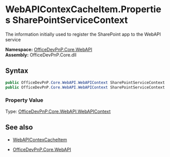 # WebAPIContexCacheItem.Properties SharePointServiceContext
The information initially used to register the SharePoint app to the WebAPI service  

**Namespace:** [OfficeDevPnP.Core.WebAPI](OfficeDevPnP.Core.WebAPI.md)  
**Assembly:** OfficeDevPnP.Core.dll  
## Syntax
```C#
public OfficeDevPnP.Core.WebAPI.WebAPIContext SharePointServiceContext { get; }
public OfficeDevPnP.Core.WebAPI.WebAPIContext SharePointServiceContext { set; }
```

### Property Value
Type: [OfficeDevPnP.Core.WebAPI.WebAPIContext](OfficeDevPnP.Core.WebAPI.WebAPIContext.md) 

## See also
- [WebAPIContexCacheItem](WebAPIContexCacheItem.md) 

- [OfficeDevPnP.Core.WebAPI](OfficeDevPnP.Core.WebAPI.md)
